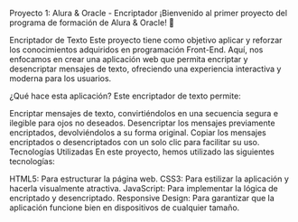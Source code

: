 Proyecto 1: Alura & Oracle - Encriptador
¡Bienvenido al primer proyecto del programa de formación de Alura & Oracle! 🎉

Encriptador de Texto
Este proyecto tiene como objetivo aplicar y reforzar los conocimientos adquiridos en programación Front-End. Aquí, nos enfocamos en crear una aplicación web que permita encriptar y desencriptar mensajes de texto, ofreciendo una experiencia interactiva y moderna para los usuarios.

¿Qué hace esta aplicación?
Este encriptador de texto permite:

Encriptar mensajes de texto, convirtiéndolos en una secuencia segura e ilegible para ojos no deseados.
Desencriptar los mensajes previamente encriptados, devolviéndolos a su forma original.
Copiar los mensajes encriptados o desencriptados con un solo clic para facilitar su uso.
Tecnologías Utilizadas
En este proyecto, hemos utilizado las siguientes tecnologías:

HTML5: Para estructurar la página web.
CSS3: Para estilizar la aplicación y hacerla visualmente atractiva.
JavaScript: Para implementar la lógica de encriptado y desencriptado.
Responsive Design: Para garantizar que la aplicación funcione bien en dispositivos de cualquier tamaño.
